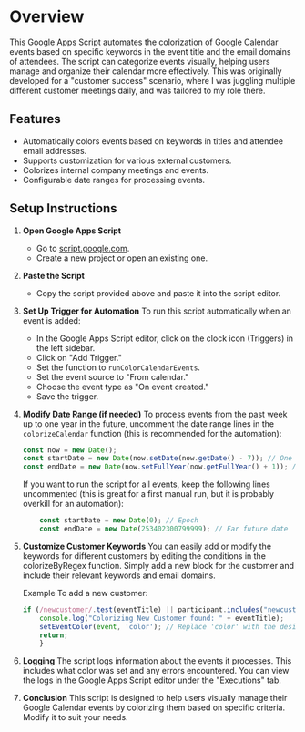 # Overview
This Google Apps Script automates the colorization of Google Calendar events based on specific keywords in the event title and the email domains of attendees. The script can categorize events visually, helping users manage and organize their calendar more effectively. This was originally developed for a "customer success" scenario, where I was juggling multiple different customer meetings daily, and was tailored to my role there.

## Features
- Automatically colors events based on keywords in titles and attendee email addresses.
- Supports customization for various external customers.
- Colorizes internal company meetings and events.
- Configurable date ranges for processing events.

## Setup Instructions
1. **Open Google Apps Script**
   - Go to [script.google.com](https://script.google.com).
   - Create a new project or open an existing one.

2. **Paste the Script**
   - Copy the script provided above and paste it into the script editor.

3. **Set Up Trigger for Automation**
   To run this script automatically when an event is added:
   - In the Google Apps Script editor, click on the clock icon (Triggers) in the left sidebar.
   - Click on "Add Trigger."
   - Set the function to `runColorCalendarEvents`.
   - Set the event source to "From calendar."
   - Choose the event type as "On event created."
   - Save the trigger.

4. **Modify Date Range (if needed)**
   To process events from the past week up to one year in the future, uncomment the date range lines in the `colorizeCalendar` function (this is recommended for the automation):

   ```javascript
   const now = new Date();
   const startDate = new Date(now.setDate(now.getDate() - 7)); // One week ago
   const endDate = new Date(now.setFullYear(now.getFullYear() + 1)); // One year from now
    ```
    If you want to run the script for all events, keep the following lines uncommented (this is great for a first manual run, but it is probably overkill for an automation):

    ```javascript
        const startDate = new Date(0); // Epoch
        const endDate = new Date(253402300799999); // Far future date
    ```

5. **Customize Customer Keywords**
    You can easily add or modify the keywords for different customers by editing the conditions in the colorizeByRegex function. Simply add a new block for the customer and include their relevant keywords and email domains.

    Example
    To add a new customer:

    ```javascript
    if (/newcustomer/.test(eventTitle) || participant.includes("newcustomer.com")) {
        console.log("Colorizing New Customer found: " + eventTitle);
        setEventColor(event, 'color'); // Replace 'color' with the desired color name
        return;
        }
    ```

6. **Logging**
    The script logs information about the events it processes. This includes what color was set and any errors encountered. You can view the logs in the Google Apps Script editor under the "Executions" tab.

7. **Conclusion**
    This script is designed to help users visually manage their Google Calendar events by colorizing them based on specific criteria. Modify it to suit your needs.

